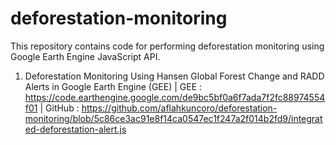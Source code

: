 # deforestation-monitoring
This repository contains code for performing deforestation monitoring using Google Earth Engine JavaScript API.

1. Deforestation Monitoring Using Hansen Global Forest Change and RADD Alerts in Google Earth Engine (GEE) | 
GEE : https://code.earthengine.google.com/de9bc5bf0a6f7ada7f2fc88974554f01 | 
GitHub : https://github.com/aflahkuncoro/deforestation-monitoring/blob/5c86ce3ac91e8f14ca0547ec1f247a2f014b2fd9/integrated-deforestation-alert.js
